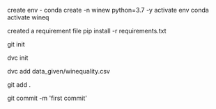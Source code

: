 create env - conda create -n winew python=3.7 -y
activate env
conda activate wineq

created a requirement file
pip install -r requirements.txt

git init

dvc init

dvc add data_given/winequality.csv

git add .

git commit -m 'first commit'


